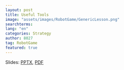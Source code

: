 ```yaml
---
layout: post
title: Useful Tools
image: "assets/images/RobotGame/GenericLesson.png"
searchterms:
lang: "en"
categories: Strategy
author: 8027
tag: RobotGame
featured: true
---
```


Slides:
<a href="/translations/en-us/RobotGame/.pptx">PPTX</a>,
<a href="/translations/en-us/RobotGame/.pdf">PDF</a>
